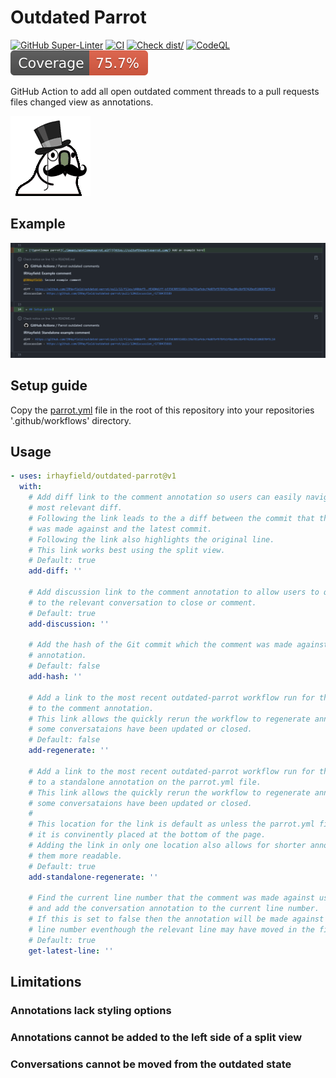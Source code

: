 # Outdated Parrot

[![GitHub Super-Linter](https://github.com/actions/typescript-action/actions/workflows/linter.yml/badge.svg)](https://github.com/IRHayfield/outdated-parrot/actions/workflows/linter.yml?query=branch%3Amain)
[![CI](https://github.com/actions/typescript-action/actions/workflows/ci.yml/badge.svg)](https://github.com/IRHayfield/outdated-parrot/actions/workflows/ci.yml?query=branch%3Amain)
[![Check dist/](https://github.com/actions/typescript-action/actions/workflows/check-dist.yml/badge.svg)](https://github.com/IRHayfield/outdated-parrot/actions/workflows/check-dist.yml?query=branch%3Amain)
[![CodeQL](https://github.com/actions/typescript-action/actions/workflows/codeql-analysis.yml/badge.svg)](https://github.com/IRHayfield/outdated-parrot/actions/workflows/codeql-analysis.yml?query=branch%3Amain)
![Coverage](./badges/coverage.svg)



GitHub Action to add all open outdated comment threads to a pull requests files
changed view as annotations.

[![gentleman parrot](./images/gentlemanparrot.gif)](https://cultofthepartyparrot.com/)

## Example

[![example](./images/example.PNG)](https://github.com/IRHayfield/outdated-parrot/pull/12/files)

## Setup guide

Copy the [parrot.yml](./parrot.yml) file in the root of this repository into
your repositories '.github/workflows' directory.

## Usage

```yaml
- uses: irhayfield/outdated-parrot@v1
  with:
    # Add diff link to the comment annotation so users can easily navigate to the
    # most relevant diff.
    # Following the link leads to the a diff between the commit that the comment
    # was made against and the latest commit.
    # Following the link also highlights the original line.
    # This link works best using the split view.
    # Default: true
    add-diff: ''

    # Add discussion link to the comment annotation to allow users to quickly navigate
    # to the relevant conversation to close or comment.
    # Default: true
    add-discussion: ''

    # Add the hash of the Git commit which the comment was made against to the comment
    # annotation.
    # Default: false
    add-hash: ''

    # Add a link to the most recent outdated-parrot workflow run for the pull request
    # to the comment annotation.
    # This link allows the quickly rerun the workflow to regenerate annotations if
    # some conversataions have been updated or closed.
    # Default: false
    add-regenerate: ''

    # Add a link to the most recent outdated-parrot workflow run for the pull request
    # to a standalone annotation on the parrot.yml file.
    # This link allows the quickly rerun the workflow to regenerate annotations if
    # some conversataions have been updated or closed.
    #
    # This location for the link is default as unless the parrot.yml file is changed
    # it is convinently placed at the bottom of the page.
    # Adding the link in only one location also allows for shorter annotations making
    # them more readable.
    # Default: true
    add-standalone-regenerate: ''

    # Find the current line number that the comment was made against using Git blame
    # and add the conversation annotation to the current line number.
    # If this is set to false then the annotation will be made against the original
    # line number eventhough the relevant line may have moved in the file.
    # Default: true
    get-latest-line: ''
```

## Limitations

### Annotations lack styling options

### Annotations cannot be added to the left side of a split view

### Conversations cannot be moved from the outdated state
